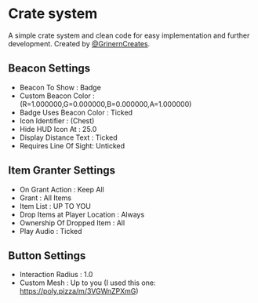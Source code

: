 # Crate system

A simple crate system and clean code for easy implementation and further development. Created by [@GrinernCreates](https://x.com/GrinernCreates).

## Beacon Settings 
- Beacon To Show : Badge
- Custom Beacon Color : (R=1.000000,G=0.000000,B=0.000000,A=1.000000)
- Badge Uses Beacon Color : Ticked
- Icon Identifier : (Chest)
- Hide HUD Icon At : 25.0
- Display Distance Text : Ticked
- Requires Line Of Sight: Unticked
 
## Item Granter Settings
- On Grant Action : Keep All
- Grant : All Items
- Item List : UP TO YOU
- Drop Items at Player Location : Always
- Ownership Of Dropped Item : All
- Play Audio : Ticked
 
## Button Settings
- Interaction Radius : 1.0
- Custom Mesh : Up to you (I used this one: https://poly.pizza/m/3VGWnZPXmG)